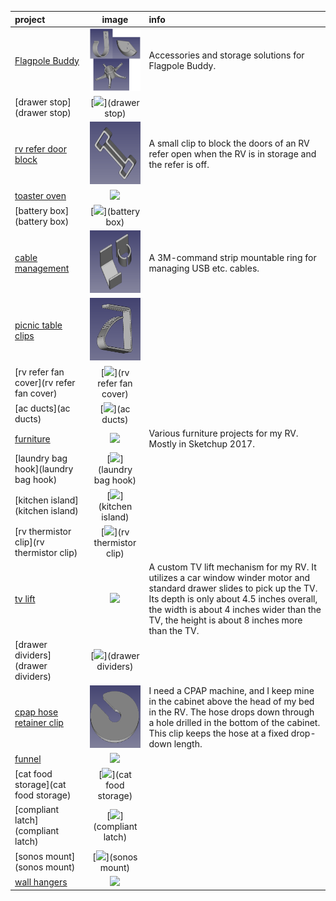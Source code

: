 | project | image | info |
| :--- | :---: | :--- |
|[Flagpole Buddy](Flagpole-Buddy)| [<img src="Flagpole-Buddy/preview.png" height="100">](Flagpole-Buddy) | Accessories and storage solutions for Flagpole Buddy.|
|[drawer stop](drawer stop)| [<img src="drawer stop/preview.png" height="100">](drawer stop) ||
|[rv refer door block](rv-refer-door-block)| [<img src="rv-refer-door-block/preview.png" height="100">](rv-refer-door-block) | A small clip to block the doors of an RV refer open when the RV is in storage and the refer is off.|
|[toaster oven](toaster-oven)| [<img src="toaster-oven/preview.png" height="100">](toaster-oven) ||
|[battery box](battery box)| [<img src="battery box/preview.png" height="100">](battery box) ||
|[cable management](cable-management)| [<img src="cable-management/preview.png" height="100">](cable-management) | A 3M-command strip mountable ring for managing USB etc. cables.|
|[picnic table clips](picnic-table-clips)| [<img src="picnic-table-clips/preview.png" height="100">](picnic-table-clips) ||
|[rv refer fan cover](rv refer fan cover)| [<img src="rv refer fan cover/preview.png" height="100">](rv refer fan cover) ||
|[ac ducts](ac ducts)| [<img src="ac ducts/preview.png" height="100">](ac ducts) ||
|[furniture](furniture)| [<img src="furniture/preview.png" height="100">](furniture) | Various furniture projects for my RV. Mostly in Sketchup 2017.|
|[laundry bag hook](laundry bag hook)| [<img src="laundry bag hook/preview.png" height="100">](laundry bag hook) ||
|[kitchen island](kitchen island)| [<img src="kitchen island/preview.png" height="100">](kitchen island) ||
|[rv thermistor clip](rv thermistor clip)| [<img src="rv thermistor clip/preview.png" height="100">](rv thermistor clip) ||
|[tv lift](tv-lift)| [<img src="tv-lift/preview.png" height="100">](tv-lift) | A custom TV lift mechanism for my RV. It utilizes a car window winder motor and standard drawer slides to pick up the TV. Its depth is only about 4.5 inches overall, the width is about 4 inches wider than the TV, the height is about 8 inches more than the TV.|
|[drawer dividers](drawer dividers)| [<img src="drawer dividers/preview.png" height="100">](drawer dividers) ||
|[cpap hose retainer clip](cpap-hose-retainer-clip)| [<img src="cpap-hose-retainer-clip/preview.png" height="100">](cpap-hose-retainer-clip) | I need a CPAP machine, and I keep mine in the cabinet above the head of my bed in the RV. The hose drops down through a hole drilled in the bottom of the cabinet. This clip keeps the hose at a fixed drop-down length.|
|[funnel](funnel)| [<img src="funnel/preview.png" height="100">](funnel) ||
|[cat food storage](cat food storage)| [<img src="cat food storage/preview.png" height="100">](cat food storage) ||
|[compliant latch](compliant latch)| [<img src="compliant latch/preview.png" height="100">](compliant latch) ||
|[sonos mount](sonos mount)| [<img src="sonos mount/preview.png" height="100">](sonos mount) ||
|[wall hangers](wall-hangers)| [<img src="wall-hangers/preview.png" height="100">](wall-hangers) ||
